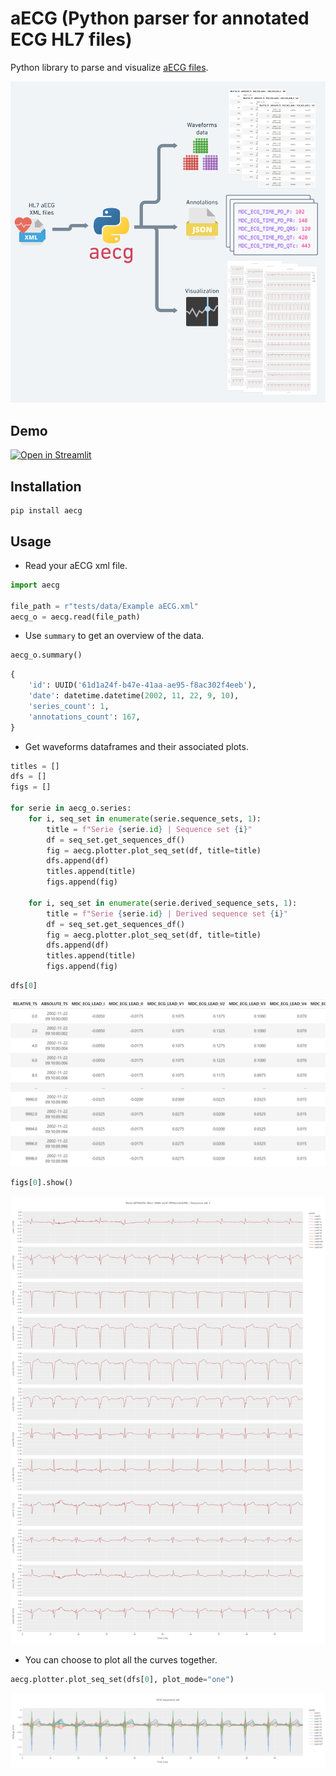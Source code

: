 # aECG (Python parser for annotated ECG HL7 files)

Python library to parse and visualize [aECG files](https://en.wikipedia.org/wiki/HL7_aECG).

<img src="res/aecg.png" width="900">

## Demo
[![Open in Streamlit](https://static.streamlit.io/badges/streamlit_badge_black_white.svg)](https://annotated-ecg.streamlit.app/)

## Installation
```
pip install aecg
```

## Usage
- Read your aECG xml file.
```python
import aecg

file_path = r"tests/data/Example aECG.xml"
aecg_o = aecg.read(file_path)
```

- Use `summary` to get an overview of the data. 
```python
aecg_o.summary()
```
```python
{
    'id': UUID('61d1a24f-b47e-41aa-ae95-f8ac302f4eeb'),
    'date': datetime.datetime(2002, 11, 22, 9, 10),
    'series_count': 1,
    'annotations_count': 167,
}
```

- Get waveforms dataframes and their associated plots.
```python
titles = []
dfs = []
figs = []

for serie in aecg_o.series:
    for i, seq_set in enumerate(serie.sequence_sets, 1):
        title = f"Serie {serie.id} | Sequence set {i}"
        df = seq_set.get_sequences_df()
        fig = aecg.plotter.plot_seq_set(df, title=title)
        dfs.append(df)
        titles.append(title)
        figs.append(fig)

    for i, seq_set in enumerate(serie.derived_sequence_sets, 1):
        title = f"Serie {serie.id} | Derived sequence set {i}"
        df = seq_set.get_sequences_df()
        fig = aecg.plotter.plot_seq_set(df, title=title)
        dfs.append(df)
        titles.append(title)
        figs.append(fig)
```

```python
dfs[0]
```
<img src="res/df_1.png">

```python
figs[0].show()
```

<img src="res/seq_plot_1.png">

- You can choose to plot all the curves together.

```python
aecg.plotter.plot_seq_set(dfs[0], plot_mode="one")
```

<img src="res/seq_plot_1_mode_one.png">